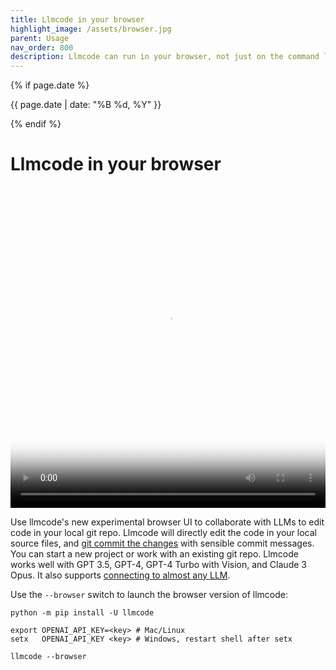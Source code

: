 ```yaml
---
title: Llmcode in your browser
highlight_image: /assets/browser.jpg
parent: Usage
nav_order: 800
description: Llmcode can run in your browser, not just on the command line.
---
```

{% if page.date %}
<p class="post-date">{{ page.date | date: "%B %d, %Y" }}</p>
{% endif %}

# Llmcode in your browser

<div class="video-container">
  <video controls loop poster="/assets/browser.jpg">
    <source src="/assets/llmcode-browser-social.mp4" type="video/mp4">
    <a href="/assets/llmcode-browser-social.mp4">Llmcode browser UI demo video</a>
  </video>
</div>

<style>
.video-container {
  position: relative;
  padding-bottom: 101.89%; /* 1080 / 1060 = 1.0189 */
  height: 0;
  overflow: hidden;
}

.video-container video {
  position: absolute;
  top: 0;
  left: 0;
  width: 100%;
  height: 100%;
}
</style>

Use llmcode's new experimental browser UI to collaborate with LLMs
to edit code in your local git repo.
Llmcode will directly edit the code in your local source files,
and [git commit the changes](https://llmcode.khulnasoft.com/docs/git.html)
with sensible commit messages.
You can start a new project or work with an existing git repo.
Llmcode works well with GPT 3.5, GPT-4, GPT-4 Turbo with Vision,
and Claude 3 Opus.
It also supports [connecting to almost any LLM](https://llmcode.khulnasoft.com/docs/llms.html).

Use the `--browser` switch to launch the browser version of llmcode:

```
python -m pip install -U llmcode

export OPENAI_API_KEY=<key> # Mac/Linux
setx   OPENAI_API_KEY <key> # Windows, restart shell after setx

llmcode --browser
```
